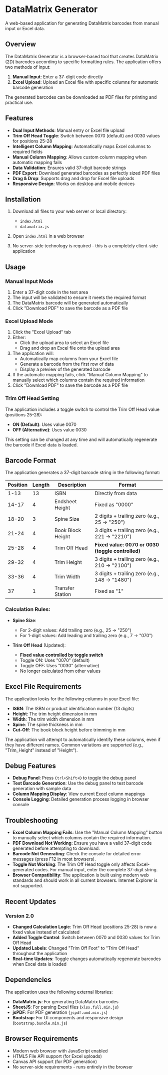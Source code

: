 # DataMatrix Generator

A web-based application for generating DataMatrix barcodes from manual input or Excel data.

## Overview

The DataMatrix Generator is a browser-based tool that creates DataMatrix (2D) barcodes according to specific formatting rules. The application offers two methods of input:

1. **Manual Input**: Enter a 37-digit code directly
2. **Excel Upload**: Upload an Excel file with specific columns for automatic barcode generation

The generated barcodes can be downloaded as PDF files for printing and practical use.

## Features

- **Dual Input Methods**: Manual entry or Excel file upload
- **Trim Off Head Toggle**: Switch between 0070 (default) and 0030 values for positions 25-28
- **Intelligent Column Mapping**: Automatically maps Excel columns to required fields
- **Manual Column Mapping**: Allows custom column mapping when automatic mapping fails
- **Data Validation**: Ensures valid 37-digit barcode strings
- **PDF Export**: Download generated barcodes as perfectly sized PDF files
- **Drag & Drop**: Supports drag and drop for Excel file uploads
- **Responsive Design**: Works on desktop and mobile devices

## Installation

1. Download all files to your web server or local directory:
   - `index.html`
   - `datamatrix.js`

2. Open `index.html` in a web browser

3. No server-side technology is required - this is a completely client-side application

## Usage

### Manual Input Mode

1. Enter a 37-digit code in the text area
2. The input will be validated to ensure it meets the required format
3. The DataMatrix barcode will be generated automatically
4. Click "Download PDF" to save the barcode as a PDF file

### Excel Upload Mode

1. Click the "Excel Upload" tab
2. Either:
   - Click the upload area to select an Excel file
   - Drag and drop an Excel file onto the upload area
3. The application will:
   - Automatically map columns from your Excel file
   - Generate a barcode from the first row of data
   - Display a preview of the generated barcode
4. If the automatic mapping fails, click "Manual Column Mapping" to manually select which columns contain the required information
5. Click "Download PDF" to save the barcode as a PDF file

### Trim Off Head Setting

The application includes a toggle switch to control the Trim Off Head value (positions 25-28):

- **ON (Default)**: Uses value 0070
- **OFF (Alternative)**: Uses value 0030

This setting can be changed at any time and will automatically regenerate the barcode if Excel data is loaded.

## Barcode Format

The application generates a 37-digit barcode string in the following format:

| Position | Length | Description            | Format                                                 |
|----------|--------|------------------------|--------------------------------------------------------|
| 1-13     | 13     | ISBN                   | Directly from data                                     |
| 14-17    | 4      | Endsheet Height        | Fixed as "0000"                                        |
| 18-20    | 3      | Spine Size             | 2 digits + trailing zero (e.g., 25 → "250")            |
| 21-24    | 4      | Book Block Height      | 3 digits + trailing zero (e.g., 221 → "2210")          |
| 25-28    | 4      | Trim Off Head          | **Fixed value: 0070 or 0030 (toggle controlled)**      |
| 29-32    | 4      | Trim Height            | 3 digits + trailing zero (e.g., 210 → "2100")          |
| 33-36    | 4      | Trim Width             | 3 digits + trailing zero (e.g., 148 → "1480")          |
| 37       | 1      | Transfer Station       | Fixed as "1"                                           |

### Calculation Rules:

- **Spine Size**:
  - For 2-digit values: Add trailing zero (e.g., 25 → "250")
  - For 1-digit values: Add leading and trailing zero (e.g., 7 → "070")

- **Trim Off Head** (Updated):
  - **Fixed value controlled by toggle switch**
  - Toggle ON: Uses "0070" (default)
  - Toggle OFF: Uses "0030" (alternative)
  - No longer calculated from other values

## Excel File Requirements

The application looks for the following columns in your Excel file:

- **ISBN**: The ISBN or product identification number (13 digits)
- **Height**: The trim height dimension in mm
- **Width**: The trim width dimension in mm
- **Spine**: The spine thickness in mm
- **Cut-Off**: The book block height before trimming in mm

The application will attempt to automatically identify these columns, even if they have different names. Common variations are supported (e.g., "Trim_Height" instead of "Height").

## Debug Features

- **Debug Panel**: Press `Ctrl+Shift+D` to toggle the debug panel
- **Test Barcode Generation**: Use the debug panel to test barcode generation with sample data
- **Column Mapping Display**: View current Excel column mappings
- **Console Logging**: Detailed generation process logging in browser console

## Troubleshooting

- **Excel Column Mapping Fails**: Use the "Manual Column Mapping" button to manually select which columns contain the required information.
- **PDF Download Not Working**: Ensure you have a valid 37-digit code generated before attempting to download.
- **Barcode Not Generating**: Check the console for detailed error messages (press F12 in most browsers).
- **Toggle Not Working**: The Trim Off Head toggle only affects Excel-generated codes. For manual input, enter the complete 37-digit string.
- **Browser Compatibility**: The application is built using modern web standards and should work in all current browsers. Internet Explorer is not supported.

## Recent Updates

### Version 2.0
- **Changed Calculation Logic**: Trim Off Head (positions 25-28) is now a fixed value instead of calculated
- **Added Toggle Control**: Switch between 0070 and 0030 values for Trim Off Head
- **Updated Labels**: Changed "Trim Off Foot" to "Trim Off Head" throughout the application
- **Real-time Updates**: Toggle changes automatically regenerate barcodes when Excel data is loaded

## Dependencies

The application uses the following external libraries:

- **DataMatrix.js**: For generating DataMatrix barcodes
- **SheetJS**: For parsing Excel files (`xlsx.full.min.js`)
- **jsPDF**: For PDF generation (`jspdf.umd.min.js`)
- **Bootstrap**: For UI components and responsive design (`bootstrap.bundle.min.js`)

## Browser Requirements

- Modern web browser with JavaScript enabled
- HTML5 File API support (for Excel uploads)
- Canvas API support (for PDF generation)
- No server-side requirements - runs entirely in the browser